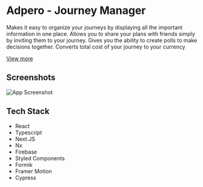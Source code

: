 
# Adpero - Journey Manager

Makes it easy to organize your journeys by displaying all the important information in one place.
Allows you to share your plans with friends simply by inviting them to your journey. 
Gives you the ability to create polls to make decisions together. 
Converts total cost of your journey to your currency

[View more](https://lkarasinski.pl/adpero)


## Screenshots

![App Screenshot](https://s3.eu-west-3.amazonaws.com/www.data.lkarasinski.pl/portfolio/adpero.png)


## Tech Stack
- React
- Typescript
- Next.JS
- Nx
- Firebase
- Styled Components
- Formik
- Framer Motion
- Cypress
